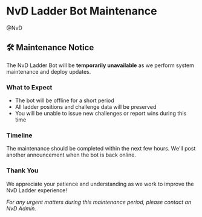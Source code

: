# NvD Ladder Bot Maintenance

@NvD 

## 🛠️ Maintenance Notice

The NvD Ladder Bot will be **temporarily unavailable** as we perform system maintenance and deploy updates.

### What to Expect
- The bot will be offline for a short period
- All ladder positions and challenge data will be preserved
- You will be unable to issue new challenges or report wins during this time

### Timeline
The maintenance should be completed within the next few hours. We'll post another announcement when the bot is back online.

### Thank You
We appreciate your patience and understanding as we work to improve the NvD Ladder experience!

*For any urgent matters during this maintenance period, please contact an NvD Admin.*